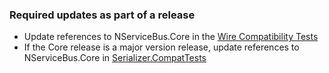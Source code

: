 ### Required updates as part of a release
* Update references to NServiceBus.Core in the [Wire Compatibility Tests](https://github.com/Particular/NServiceBus.WireCompatibilityTests)
* If the Core release is a major version release, update references to NServiceBus.Core in [Serializer.CompatTests](https://github.com/Particular/NServiceBus.Serializers.CompatTests)
